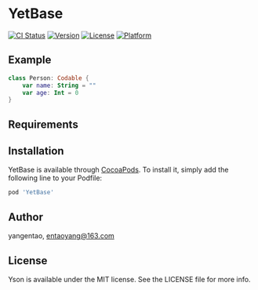 # YetBase

[![CI Status](https://img.shields.io/travis/yangentao/Yson.svg?style=flat)](https://travis-ci.org/yangentao/YetBase)
[![Version](https://img.shields.io/cocoapods/v/Yson.svg?style=flat)](https://cocoapods.org/pods/YetBase)
[![License](https://img.shields.io/cocoapods/l/Yson.svg?style=flat)](https://cocoapods.org/pods/YetBase)
[![Platform](https://img.shields.io/cocoapods/p/Yson.svg?style=flat)](https://cocoapods.org/pods/YetBase)

## Example

```kotlin
class Person: Codable {
	var name: String = ""
	var age: Int = 0
}
```

 


## Requirements

## Installation

YetBase is available through [CocoaPods](https://cocoapods.org). To install
it, simply add the following line to your Podfile:

```ruby
pod 'YetBase'
```

## Author

yangentao, entaoyang@163.com

## License

Yson is available under the MIT license. See the LICENSE file for more info.

